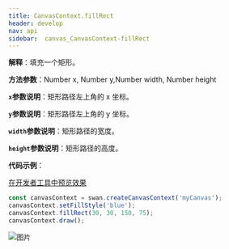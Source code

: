 ```yaml
---
title: CanvasContext.fillRect
header: develop
nav: api
sidebar:  canvas_CanvasContext-fillRect
---
```

 

**解释**：填充一个矩形。

**方法参数**：Number x, Number y,Number width, Number height

**`x`参数说明**：矩形路径左上角的 x 坐标。

**`y`参数说明**：矩形路径左上角的 y 坐标。

**`width`参数说明**：矩形路径的宽度。

**`height`参数说明**：矩形路径的高度。

**代码示例**：

<a href="swanide://fragment/6956a3b2894f09e82be015fa3eef373b1573722652190" title="在开发者工具中预览效果" target="_self">在开发者工具中预览效果</a>

```js
const canvasContext = swan.createCanvasContext('myCanvas');
canvasContext.setFillStyle('blue');
canvasContext.fillRect(30, 30, 150, 75);
canvasContext.draw();
```

![图片](../../../../img/api/canvas/rect.png)


